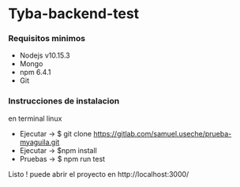 # Tyba-backend-test

### Requisitos minimos 

 * Nodejs v10.15.3
 * Mongo 
 * npm 6.4.1
 * Git



### Instrucciones de instalacion

 en terminal linux

 * Ejecutar -> $ git clone https://gitlab.com/samuel.useche/prueba-myaguila.git
 * Ejecutar -> $npm install
 * Pruebas -> $ npm run test

Listo ! puede abrir el proyecto en http://localhost:3000/
